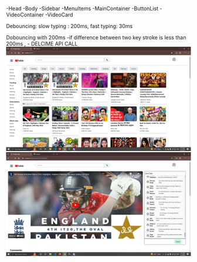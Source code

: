 -Head
-Body
-Sidebar
-MenuItems
-MainContainer
-ButtonList
-VideoContainer
-VideoCard

Debouncing:
slow typing : 200ms,
fast typing: 30ms

Dobouncing with 200ms
-if difference between two key stroke is less than 200ms , - DELCIME API CALL
![alt text](image.png)
![alt text](image-1.png)
